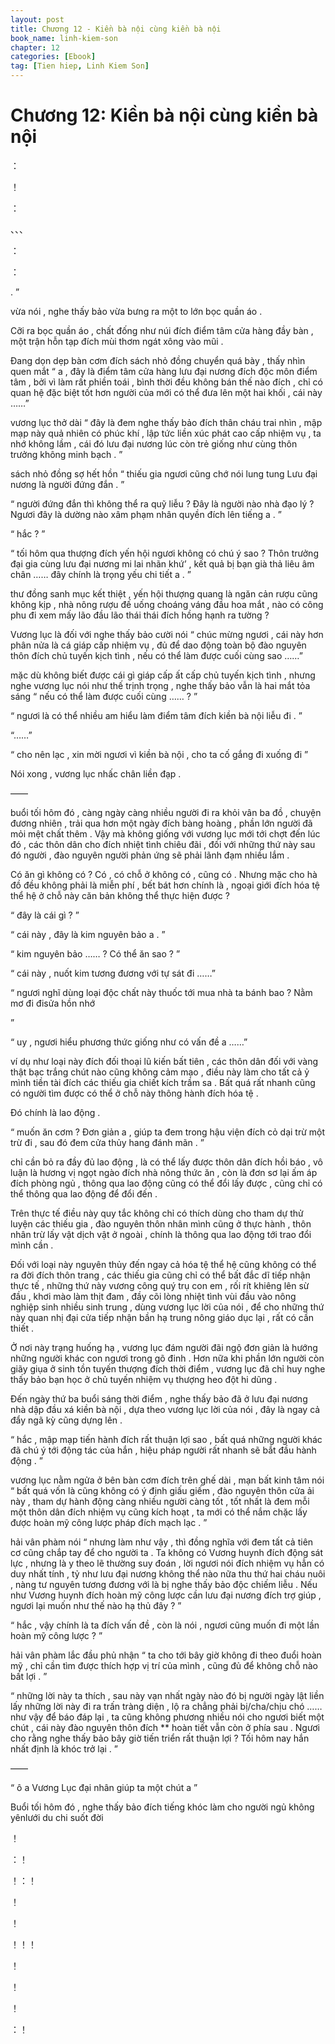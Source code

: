 ```yaml
---
layout: post
title: Chương 12 - Kiền bà nội cùng kiền bà nội
book_name: linh-kiem-son
chapter: 12
categories: [Ebook]
tag: [Tien hiep, Linh Kiem Son]
---
```


# Chương 12: Kiền bà nội cùng kiền bà nội

： 

！ 

： 

、、、 

： 

： 

. ”

vừa nói , nghe thấy bảo vừa bưng ra một to lớn bọc quần áo .

Cỡi ra bọc quần áo , chất đống như núi đích điểm tâm cửa hàng đầy bàn , một trận hỗn tạp đích mùi thơm ngát xông vào mũi .

Đang dọn dẹp bàn cơm đích sách nhỏ đồng chuyển quá bày , thấy nhìn quen mắt “ a , đây là điểm tâm cửa hàng lưu đại nương đích độc môn điểm tâm , bởi vì làm rất phiền toái , bình thời đều không bán thế nào đích , chỉ có quan hệ đặc biệt tốt hơn người của mới có thể đưa lên một hai khối , cái này ……”

vương lục thở dài “ đây là đem nghe thấy bảo đích thân cháu trai nhìn , mập mạp này quả nhiên có phúc khí , lập tức liền xúc phát cao cấp nhiệm vụ , ta nhớ không lầm , cái đó lưu đại nương lúc còn trẻ giống như cùng thôn trưởng không minh bạch . ”

sách nhỏ đồng sợ hết hồn “ thiếu gia ngươi cũng chớ nói lung tung Lưu đại nương là người đứng đắn . ”

“ người đứng đắn thì không thể ra quỹ liễu ? Đây là người nào nhà đạo lý ? Ngươi đây là dường nào xâm phạm nhân quyền đích lên tiếng a . ”

“ hắc ? ”

“ tối hôm qua thượng đích yến hội ngươi không có chú ý sao ? Thôn trưởng đại gia cùng lưu đại nương mi lai nhãn khứ’ , kết quả bị bạn già thả liêu âm chân …… đây chính là trọng yếu chi tiết a . ”

thư đồng sanh mục kết thiệt , yến hội thượng quang là ngăn cản rượu cũng không kịp , nhà nông rượu đế uống choáng váng đầu hoa mắt , nào có công phu đi xem mấy lão đầu lão thái thái đích hồng hạnh ra tường ?

Vương lục là đối với nghe thấy bảo cười nói “ chúc mừng ngươi , cái này hơn phân nửa là cá giáp cấp nhiệm vụ , đủ để dao động toàn bộ đào nguyên thôn đích chủ tuyến kịch tình , nếu có thể làm được cuối cùng sao ……”

mặc dù không biết được cái gì giáp cấp ất cấp chủ tuyến kịch tình , nhưng nghe vương lục nói như thế trịnh trọng , nghe thấy bảo vẫn là hai mắt tỏa sáng “ nếu có thể làm được cuối cùng …… ? ”

“ ngươi là có thể nhiều am hiểu làm điểm tâm đích kiền bà nội liễu đi . ”

“……”

“ cho nên lạc , xin mời ngươi vì kiền bà nội , cho ta cố gắng đi xuống đi ”

Nói xong , vương lục nhấc chân liền đạp .

——

buổi tối hôm đó , càng ngày càng nhiều người đi ra khỏi vân ba đồ , chuyện đương nhiên , trải qua hơn một ngày đích bàng hoàng , phần lớn người đã mỏi mệt chất thêm . Vậy mà không giống với vương lục mới tới chợt đến lúc đó , các thôn dân cho đích nhiệt tình chiêu đãi , đối với những thứ này sau đó người , đào nguyên người phản ứng sẽ phải lãnh đạm nhiều lắm .

Có ăn gì không có ? Có , có chỗ ở không có , cũng có . Nhưng mặc cho hà đồ đều không phải là miễn phí , bết bát hơn chính là , ngoại giới đích hóa tệ thể hệ ở chỗ này căn bản không thể thực hiện được ?

“ đây là cái gì ? ”

“ cái này , đây là kim nguyên bảo a . ”

“ kim nguyên bảo …… ? Có thể ăn sao ? ”

“ cái này , nuốt kim tương đương với tự sát đi ……”

“ ngươi nghĩ dùng loại độc chất này thuốc tới mua nhà ta bánh bao ? Nằm mơ đi đisửa hồn nhớ

”

“ uy , ngươi hiểu phương thức giống như có vấn đề a ……”

ví dụ như loại này đích đối thoại lũ kiến bất tiên , các thôn dân đối với vàng thật bạc trắng chút nào cũng không cảm mạo , điều này làm cho tất cả ỷ mình tiền tài đích các thiếu gia chiết kích trầm sa . Bất quá rất nhanh cũng có người tìm được có thể ở chỗ này thông hành đích hóa tệ .

Đó chính là lao động .

“ muốn ăn cơm ? Đơn giản a , giúp ta đem trong hậu viện đích cỏ dại trừ một trừ đi , sau đó đem cửa thủy hang đánh mãn . ”

chỉ cần bỏ ra đầy đủ lao động , là có thể lấy được thôn dân đích hồi báo , vô luận là hương vị ngọt ngào đích nhà nông thức ăn , còn là đơn sơ lại ấm áp đích phòng ngủ , thông qua lao động cũng có thể đổi lấy được , cũng chỉ có thể thông qua lao động để đổi đến .

Trên thực tế điều này quy tắc không chỉ có thích dùng cho tham dự thử luyện các thiếu gia , đào nguyên thôn nhân mình cũng ở thực hành , thôn nhân trừ lấy vật dịch vật ở ngoài , chính là thông qua lao động tới trao đổi mình cần .

Đối với loại này nguyên thủy đến ngay cả hóa tệ thể hệ cũng không có thể ra đời đích thôn trang , các thiếu gia cũng chỉ có thể bất đắc dĩ tiếp nhận thực tế , những thứ này vương công quý trụ con em , rối rít khiêng lên sừ đầu , khơi mào làm thịt đam , đầy cõi lòng nhiệt tình vùi đầu vào nông nghiệp sinh nhiều sinh trung , dùng vương lục lời của nói , để cho những thứ này quan nhị đại cửa tiếp nhận bần hạ trung nông giáo dục lại , rất có cần thiết .

Ở nơi này trạng huống hạ , vương lục đám người đãi ngộ đơn giản là hướng những người khác con ngươi trong gõ đinh . Hơn nữa khi phần lớn người còn giãy giụa ở sinh tồn tuyến thượng đích thời điểm , vương lục đã chỉ huy nghe thấy bảo bạn học ở chủ tuyến nhiệm vụ thượng heo đột hi dũng .

Đến ngày thứ ba buổi sáng thời điểm , nghe thấy bảo đã ở lưu đại nương nhà dập đầu xá kiền bà nội , dựa theo vương lục lời của nói , đây là ngay cả đẩy ngã kỳ cũng dựng lên .

“ hắc , mập mạp tiến hành đích rất thuận lợi sao , bất quá những người khác đã chú ý tới động tác của hắn , hiệu pháp người rất nhanh sẽ bắt đầu hành động . ”

vương lục nằm ngửa ở bên bàn cơm đích trên ghế dài , mạn bất kinh tâm nói “ bất quá vốn là cũng không có ý định giấu giếm , đào nguyên thôn cửa ải này , tham dự hành động càng nhiều người càng tốt , tốt nhất là đem mỗi một thôn dân đích nhiệm vụ cũng kích hoạt , ta mới có thể nắm chặc lấy được hoàn mỹ công lược pháp đích mạch lạc . ”

hải vân phàm nói “ nhưng làm như vậy , thì đồng nghĩa với đem tất cả tiên cơ cũng chắp tay để cho người ta . Ta không có Vương huynh đích động sát lực , nhưng là y theo lẽ thường suy đoán , lời ngươi nói đích nhiệm vụ hẳn có duy nhất tính , tỷ như lưu đại nương không thể nào nữa thu thứ hai cháu nuôi , nàng tư nguyên tương đương với là bị nghe thấy bảo độc chiếm liễu . Nếu như Vương huynh đích hoàn mỹ công lược cần lưu đại nương đích trợ giúp , ngươi lại muốn như thế nào hạ thủ đây ? ”

“ hắc , vậy chính là ta đích vấn đề , còn là nói , ngươi cũng muốn đi một lần hoàn mỹ công lược ? ”

hải vân phàm lắc đầu phủ nhận “ ta cho tới bây giờ không đi theo đuổi hoàn mỹ , chỉ cần tìm được thích hợp vị trí của mình , cũng đủ để không chỗ nào bất lợi . ”

“ những lời này ta thích , sau này vạn nhất ngày nào đó bị người ngày lật liền lấy những lời này đi ra trấn tràng diện , lộ ra chẳng phải bị/cha/chịu chó …… như vậy để báo đáp lại , ta cũng không phương nhiều nói cho ngươi biết một chút , cái này đào nguyên thôn đích ** hoàn tiết vẫn còn ở phía sau . Ngươi cho rằng nghe thấy bảo bây giờ tiến triển rất thuận lợi ? Tối hôm nay hắn nhất định là khóc trở lại . ”

——

“ ô a Vương Lục đại nhân giúp ta một chút a ”

Buổi tối hôm đó , nghe thấy bảo đích tiếng khóc làm cho người ngủ không yênlưới du chi suốt đời

！ 

：！ 

！：！ 

！ 

！ 

！！！ 

！ 

！ 

！ 

：！